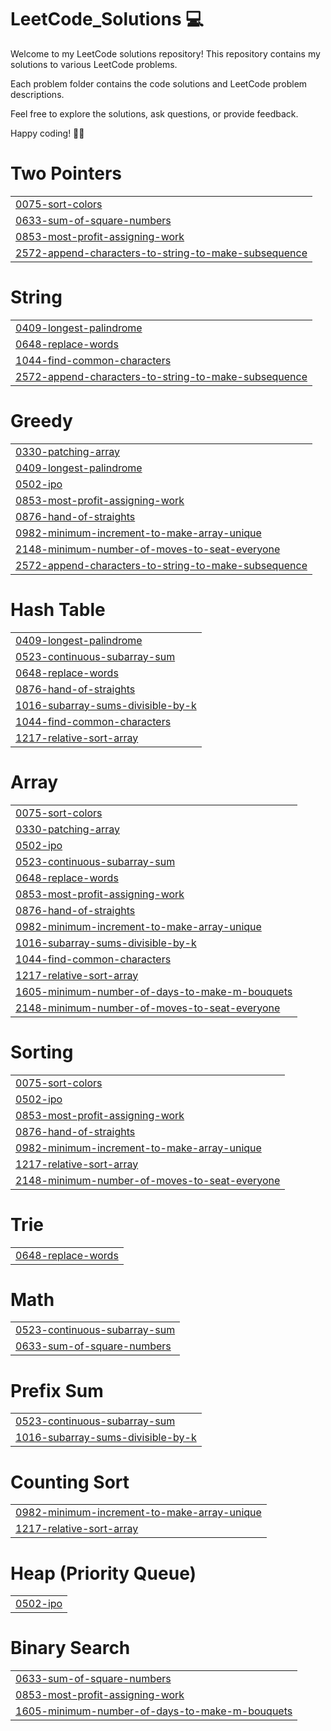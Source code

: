 # LeetCode_Solutions 💻

Welcome to my LeetCode solutions repository! This repository contains my solutions to various LeetCode problems.

Each problem folder contains the code solutions and LeetCode problem descriptions.

Feel free to explore the solutions, ask questions, or provide feedback.

Happy coding! 🚀🔥


# Two Pointers
|  |
| ------- |
| [0075-sort-colors](https://github.com/sakshee15/LeetCode_Solutions/tree/master/0075-sort-colors) |
| [0633-sum-of-square-numbers](https://github.com/sakshee15/LeetCode_Solutions/tree/master/0633-sum-of-square-numbers) |
| [0853-most-profit-assigning-work](https://github.com/sakshee15/LeetCode_Solutions/tree/master/0853-most-profit-assigning-work) |
| [2572-append-characters-to-string-to-make-subsequence](https://github.com/sakshee15/LeetCode_Solutions/tree/master/2572-append-characters-to-string-to-make-subsequence) |
# String
|  |
| ------- |
| [0409-longest-palindrome](https://github.com/sakshee15/LeetCode_Solutions/tree/master/0409-longest-palindrome) |
| [0648-replace-words](https://github.com/sakshee15/LeetCode_Solutions/tree/master/0648-replace-words) |
| [1044-find-common-characters](https://github.com/sakshee15/LeetCode_Solutions/tree/master/1044-find-common-characters) |
| [2572-append-characters-to-string-to-make-subsequence](https://github.com/sakshee15/LeetCode_Solutions/tree/master/2572-append-characters-to-string-to-make-subsequence) |
# Greedy
|  |
| ------- |
| [0330-patching-array](https://github.com/sakshee15/LeetCode_Solutions/tree/master/0330-patching-array) |
| [0409-longest-palindrome](https://github.com/sakshee15/LeetCode_Solutions/tree/master/0409-longest-palindrome) |
| [0502-ipo](https://github.com/sakshee15/LeetCode_Solutions/tree/master/0502-ipo) |
| [0853-most-profit-assigning-work](https://github.com/sakshee15/LeetCode_Solutions/tree/master/0853-most-profit-assigning-work) |
| [0876-hand-of-straights](https://github.com/sakshee15/LeetCode_Solutions/tree/master/0876-hand-of-straights) |
| [0982-minimum-increment-to-make-array-unique](https://github.com/sakshee15/LeetCode_Solutions/tree/master/0982-minimum-increment-to-make-array-unique) |
| [2148-minimum-number-of-moves-to-seat-everyone](https://github.com/sakshee15/LeetCode_Solutions/tree/master/2148-minimum-number-of-moves-to-seat-everyone) |
| [2572-append-characters-to-string-to-make-subsequence](https://github.com/sakshee15/LeetCode_Solutions/tree/master/2572-append-characters-to-string-to-make-subsequence) |
# Hash Table
|  |
| ------- |
| [0409-longest-palindrome](https://github.com/sakshee15/LeetCode_Solutions/tree/master/0409-longest-palindrome) |
| [0523-continuous-subarray-sum](https://github.com/sakshee15/LeetCode_Solutions/tree/master/0523-continuous-subarray-sum) |
| [0648-replace-words](https://github.com/sakshee15/LeetCode_Solutions/tree/master/0648-replace-words) |
| [0876-hand-of-straights](https://github.com/sakshee15/LeetCode_Solutions/tree/master/0876-hand-of-straights) |
| [1016-subarray-sums-divisible-by-k](https://github.com/sakshee15/LeetCode_Solutions/tree/master/1016-subarray-sums-divisible-by-k) |
| [1044-find-common-characters](https://github.com/sakshee15/LeetCode_Solutions/tree/master/1044-find-common-characters) |
| [1217-relative-sort-array](https://github.com/sakshee15/LeetCode_Solutions/tree/master/1217-relative-sort-array) |
# Array
|  |
| ------- |
| [0075-sort-colors](https://github.com/sakshee15/LeetCode_Solutions/tree/master/0075-sort-colors) |
| [0330-patching-array](https://github.com/sakshee15/LeetCode_Solutions/tree/master/0330-patching-array) |
| [0502-ipo](https://github.com/sakshee15/LeetCode_Solutions/tree/master/0502-ipo) |
| [0523-continuous-subarray-sum](https://github.com/sakshee15/LeetCode_Solutions/tree/master/0523-continuous-subarray-sum) |
| [0648-replace-words](https://github.com/sakshee15/LeetCode_Solutions/tree/master/0648-replace-words) |
| [0853-most-profit-assigning-work](https://github.com/sakshee15/LeetCode_Solutions/tree/master/0853-most-profit-assigning-work) |
| [0876-hand-of-straights](https://github.com/sakshee15/LeetCode_Solutions/tree/master/0876-hand-of-straights) |
| [0982-minimum-increment-to-make-array-unique](https://github.com/sakshee15/LeetCode_Solutions/tree/master/0982-minimum-increment-to-make-array-unique) |
| [1016-subarray-sums-divisible-by-k](https://github.com/sakshee15/LeetCode_Solutions/tree/master/1016-subarray-sums-divisible-by-k) |
| [1044-find-common-characters](https://github.com/sakshee15/LeetCode_Solutions/tree/master/1044-find-common-characters) |
| [1217-relative-sort-array](https://github.com/sakshee15/LeetCode_Solutions/tree/master/1217-relative-sort-array) |
| [1605-minimum-number-of-days-to-make-m-bouquets](https://github.com/sakshee15/LeetCode_Solutions/tree/master/1605-minimum-number-of-days-to-make-m-bouquets) |
| [2148-minimum-number-of-moves-to-seat-everyone](https://github.com/sakshee15/LeetCode_Solutions/tree/master/2148-minimum-number-of-moves-to-seat-everyone) |
# Sorting
|  |
| ------- |
| [0075-sort-colors](https://github.com/sakshee15/LeetCode_Solutions/tree/master/0075-sort-colors) |
| [0502-ipo](https://github.com/sakshee15/LeetCode_Solutions/tree/master/0502-ipo) |
| [0853-most-profit-assigning-work](https://github.com/sakshee15/LeetCode_Solutions/tree/master/0853-most-profit-assigning-work) |
| [0876-hand-of-straights](https://github.com/sakshee15/LeetCode_Solutions/tree/master/0876-hand-of-straights) |
| [0982-minimum-increment-to-make-array-unique](https://github.com/sakshee15/LeetCode_Solutions/tree/master/0982-minimum-increment-to-make-array-unique) |
| [1217-relative-sort-array](https://github.com/sakshee15/LeetCode_Solutions/tree/master/1217-relative-sort-array) |
| [2148-minimum-number-of-moves-to-seat-everyone](https://github.com/sakshee15/LeetCode_Solutions/tree/master/2148-minimum-number-of-moves-to-seat-everyone) |
# Trie
|  |
| ------- |
| [0648-replace-words](https://github.com/sakshee15/LeetCode_Solutions/tree/master/0648-replace-words) |
# Math
|  |
| ------- |
| [0523-continuous-subarray-sum](https://github.com/sakshee15/LeetCode_Solutions/tree/master/0523-continuous-subarray-sum) |
| [0633-sum-of-square-numbers](https://github.com/sakshee15/LeetCode_Solutions/tree/master/0633-sum-of-square-numbers) |
# Prefix Sum
|  |
| ------- |
| [0523-continuous-subarray-sum](https://github.com/sakshee15/LeetCode_Solutions/tree/master/0523-continuous-subarray-sum) |
| [1016-subarray-sums-divisible-by-k](https://github.com/sakshee15/LeetCode_Solutions/tree/master/1016-subarray-sums-divisible-by-k) |
# Counting Sort
|  |
| ------- |
| [0982-minimum-increment-to-make-array-unique](https://github.com/sakshee15/LeetCode_Solutions/tree/master/0982-minimum-increment-to-make-array-unique) |
| [1217-relative-sort-array](https://github.com/sakshee15/LeetCode_Solutions/tree/master/1217-relative-sort-array) |
# Heap (Priority Queue)
|  |
| ------- |
| [0502-ipo](https://github.com/sakshee15/LeetCode_Solutions/tree/master/0502-ipo) |
# Binary Search
|  |
| ------- |
| [0633-sum-of-square-numbers](https://github.com/sakshee15/LeetCode_Solutions/tree/master/0633-sum-of-square-numbers) |
| [0853-most-profit-assigning-work](https://github.com/sakshee15/LeetCode_Solutions/tree/master/0853-most-profit-assigning-work) |
| [1605-minimum-number-of-days-to-make-m-bouquets](https://github.com/sakshee15/LeetCode_Solutions/tree/master/1605-minimum-number-of-days-to-make-m-bouquets) |